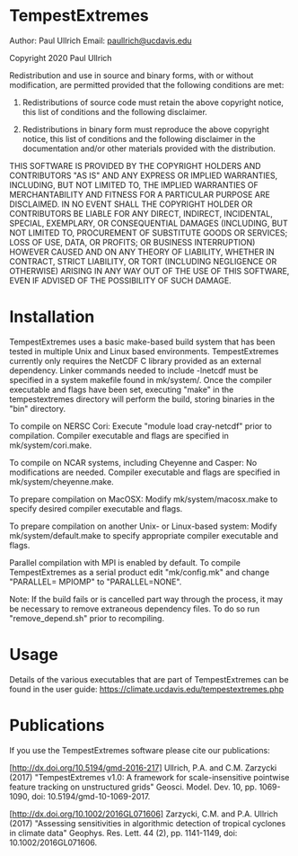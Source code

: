 TempestExtremes
================

Author:  Paul Ullrich
Email:   paullrich@ucdavis.edu

Copyright 2020 Paul Ullrich

Redistribution and use in source and binary forms, with or without modification, are permitted provided that the following conditions are met:

1. Redistributions of source code must retain the above copyright notice, this list of conditions and the following disclaimer.

2. Redistributions in binary form must reproduce the above copyright notice, this list of conditions and the following disclaimer in the documentation and/or other materials provided with the distribution.

THIS SOFTWARE IS PROVIDED BY THE COPYRIGHT HOLDERS AND CONTRIBUTORS "AS IS" AND ANY EXPRESS OR IMPLIED WARRANTIES, INCLUDING, BUT NOT LIMITED TO, THE IMPLIED WARRANTIES OF MERCHANTABILITY AND FITNESS FOR A PARTICULAR PURPOSE ARE DISCLAIMED. IN NO EVENT SHALL THE COPYRIGHT HOLDER OR CONTRIBUTORS BE LIABLE FOR ANY DIRECT, INDIRECT, INCIDENTAL, SPECIAL, EXEMPLARY, OR CONSEQUENTIAL DAMAGES (INCLUDING, BUT NOT LIMITED TO, PROCUREMENT OF SUBSTITUTE GOODS OR SERVICES; LOSS OF USE, DATA, OR PROFITS; OR BUSINESS INTERRUPTION) HOWEVER CAUSED AND ON ANY THEORY OF LIABILITY, WHETHER IN CONTRACT, STRICT LIABILITY, OR TORT (INCLUDING NEGLIGENCE OR OTHERWISE) ARISING IN ANY WAY OUT OF THE USE OF THIS SOFTWARE, EVEN IF ADVISED OF THE POSSIBILITY OF SUCH DAMAGE.

Installation
============
TempestExtremes uses a basic make-based build system that has been tested in multiple Unix and Linux based environments.  TempestExtremes currently only requires the NetCDF C library provided as an external dependency.  Linker commands needed to include -lnetcdf must be specified in a system makefile found in mk/system/.  Once the compiler executable and flags have been set, executing "make" in the tempestextremes directory will perform the build, storing binaries in the "bin" directory.

To compile on NERSC Cori:
Execute "module load cray-netcdf" prior to compilation.  Compiler executable and flags are specified in mk/system/cori.make.

To compile on NCAR systems, including Cheyenne and Casper:
No modifications are needed.  Compiler executable and flags are specified in mk/system/cheyenne.make.

To prepare compilation on MacOSX:
Modify mk/system/macosx.make to specify desired compiler executable and flags.

To prepare compilation on another Unix- or Linux-based system:
Modify mk/system/default.make to specify appropriate compiler executable and flags.

Parallel compilation with MPI is enabled by default.  To compile TempestExtremes as a serial product edit "mk/config.mk" and change "PARALLEL= MPIOMP" to "PARALLEL=NONE".

Note:  If the build fails or is cancelled part way through the process, it may be necessary to remove extraneous dependency files.  To do so run "remove_depend.sh" prior to recompiling.

Usage
=====
Details of the various executables that are part of TempestExtremes can be found in the user guide:
https://climate.ucdavis.edu/tempestextremes.php

Publications
============
If you use the TempestExtremes software please cite our publications:

[http://dx.doi.org/10.5194/gmd-2016-217] Ullrich, P.A. and C.M. Zarzycki (2017) "TempestExtremes v1.0: A framework for scale-insensitive pointwise feature tracking on unstructured grids" Geosci. Model. Dev. 10, pp. 1069-1090, doi: 10.5194/gmd-10-1069-2017. 

[http://dx.doi.org/10.1002/2016GL071606] Zarzycki, C.M. and P.A. Ullrich (2017) "Assessing sensitivities in algorithmic detection of tropical cyclones in climate data" Geophys. Res. Lett. 44 (2), pp. 1141-1149, doi: 10.1002/2016GL071606. 
